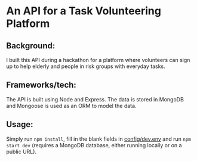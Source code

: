 # An API for a Task Volunteering Platform

## Background: 
I built this API during a hackathon for a platform where volunteers can sign up to help elderly and people in risk groups with everyday tasks. 

## Frameworks/tech: 
The API is built using Node and Express. The data is stored in MongoDB and Mongoose is used as an ORM to model the data. 

## Usage: 
Simply run `npm install`, fill in the blank fields in [config/dev.env](config/dev.env) and run `npm start dev` (requires a MongoDB database, either running locally or on a public URL). 


